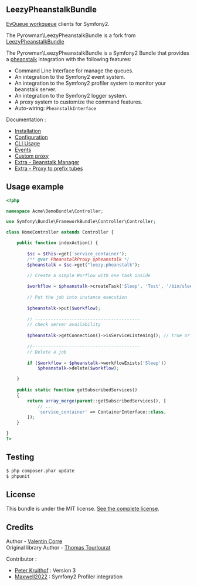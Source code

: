 ## LeezyPheanstalkBundle

[EvQueue workqueue](http://www.evqueue.net/) clients for Symfony2.

The Pyrowman\LeezyPheanstalkBundle is a fork from [LeezyPheanstalkBundle](https://github.com/armetiz/LeezyPheanstalkBundle) 

The Pyrowman\LeezyPheanstalkBundle is a Symfony2 Bundle that provides a [pheanstalk](https://github.com/pyrowman/pheanstalk) integration with the following features:
* Command Line Interface for manage the queues.
* An integration to the Symfony2 event system.
* An integration to the Symfony2 profiler system to monitor your beanstalk server.
* An integration to the Symfony2 logger system.
* A proxy system to customize the command features.
* Auto-wiring: `PheanstalkInterface`


Documentation :
- [Installation](https://github.com/armetiz/LeezyPheanstalkBundle/blob/master/src/Resources/doc/1-installation.md)
- [Configuration](https://github.com/armetiz/LeezyPheanstalkBundle/blob/master/src/Resources/doc/2-configuration.md)
- [CLI Usage](https://github.com/armetiz/LeezyPheanstalkBundle/blob/master/src/Resources/doc/3-cli.md)
- [Events](https://github.com/armetiz/LeezyPheanstalkBundle/blob/master/src/Resources/doc/4-events.md)
- [Custom proxy](https://github.com/armetiz/LeezyPheanstalkBundle/blob/master/src/Resources/doc/5-custom-proxy.md)
- [Extra - Beanstalk Manager](https://github.com/armetiz/LeezyPheanstalkBundle/blob/master/src/Resources/doc/6-extra-beanstalk-manager.md)
- [Extra - Proxy to prefix tubes](https://github.com/h4cc/LeezyPheanstalkBundleExtra)

## Usage example

```php
<?php

namespace Acme\DemoBundle\Controller;

use Symfony\Bundle\FrameworkBundle\Controller\Controller;

class HomeController extends Controller {

    public function indexAction() {
        
        $sc = $this->get('service_container');
        /** @var PheanstalkProxy $pheanstalk */
        $pheanstalk = $sc->get("leezy.pheanstalk");

        // Create a simple Worflow with one task inside
        
        $workflow = $pheanstalk->createTask('Sleep', 'Test', '/bin/sleep 80');
        
        // Put the job into instance execution
        
        $pheanstalk->put($workflow);
        
        // ----------------------------------------
        // check server availability
        
        $pheanstalk->getConnection()->isServiceListening(); // true or false
        
        //-----------------------------------------
        // Delete a job 
        
        if ($workflow = $pheanstalk->workflowExists('Sleep'))
            $pheanstalk->delete($workflow);

    }
    
    public static function getSubscribedServices()
    {
        return array_merge(parent::getSubscribedServices(), [
            // ...
            'service_container' => ContainerInterface::class,
        ]);
    }

}
?>
```

## Testing

```bash
$ php composer.phar update
$ phpunit
```

## License

This bundle is under the MIT license. [See the complete license](http://www.opensource.org/licenses/mit-license.php).

## Credits
Author - [Valentin Corre](http://broken.fr)  
Original library Author - [Thomas Tourlourat](http://www.armetiz.info)

Contributor :
* [Peter Kruithof](https://github.com/pkruithof) : Version 3
* [Maxwell2022](https://github.com/Maxwell2022) : Symfony2 Profiler integration
